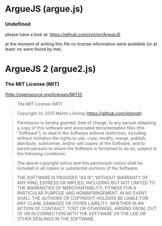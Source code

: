 # ArgueJS (argue.js)

### Undefined

please have a look at: https://github.com/zvictor/ArgueJS

at the moment of writing this file no license information were available (or at least: no were found by me).

# ArgueJS 2 (argue2.js)

### The MIT License (MIT)

[http://opensource.org/licenses/MIT]()

> The MIT License (MIT)

> Copyright (c) 2013 Martin Lühring (https://github.com/johmoh)

> Permission is hereby granted, free of charge, to any person obtaining a copy
> of this software and associated documentation files (the "Software"), to deal
> in the Software without restriction, including without limitation the rights
> to use, copy, modify, merge, publish, distribute, sublicense, and/or sell
> copies of the Software, and to permit persons to whom the Software is
> furnished to do so, subject to the following conditions:

> The above copyright notice and this permission notice shall be included in
> all copies or substantial portions of the Software.

> THE SOFTWARE IS PROVIDED "AS IS", WITHOUT WARRANTY OF ANY KIND, EXPRESS OR
> IMPLIED, INCLUDING BUT NOT LIMITED TO THE WARRANTIES OF MERCHANTABILITY,
> FITNESS FOR A PARTICULAR PURPOSE AND NONINFRINGEMENT. IN NO EVENT SHALL THE
> AUTHORS OR COPYRIGHT HOLDERS BE LIABLE FOR ANY CLAIM, DAMAGES OR OTHER
> LIABILITY, WHETHER IN AN ACTION OF CONTRACT, TORT OR OTHERWISE, ARISING FROM,
> OUT OF OR IN CONNECTION WITH THE SOFTWARE OR THE USE OR OTHER DEALINGS IN
> THE SOFTWARE.
